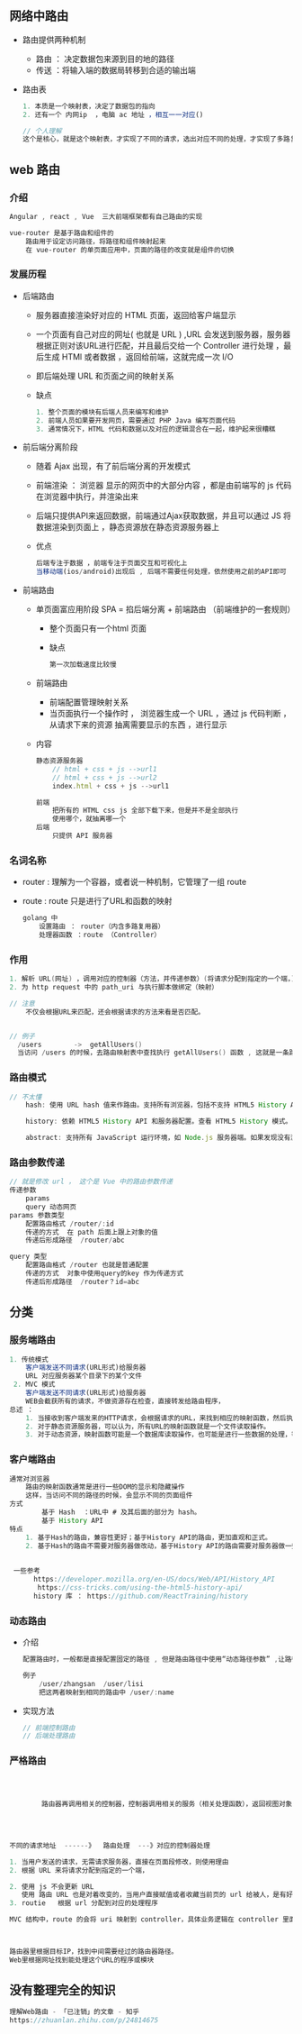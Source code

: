 

## 网络中路由

*   路由提供两种机制

    *   路由 ： 决定数据包来源到目的地的路径
    *   传送  ：将输入端的数据局转移到合适的输出端

*   路由表

    ```js
    1. 本质是一个映射表，决定了数据包的指向
    2. 还有一个 内网ip  ，电脑 ac 地址 ，相互一一对应()
    
    // 个人理解
    这个是核心，就是这个映射表，才实现了不同的请求，选出对应不同的处理，才实现了多路复用
    ```

## web 路由

### 介绍

```css
Angular , react , Vue  三大前端框架都有自己路由的实现

vue-router 是基于路由和组件的
	路由用于设定访问路径，将路径和组件映射起来
    在 vue-router 的单页面应用中，页面的路径的改变就是组件的切换
```



### 发展历程

*   后端路由

    *   服务器直接渲染好对应的 HTML 页面，返回给客户端显示

    *   一个页面有自己对应的网址( 也就是 URL ) ,URL 会发送到服务器，服务器根据正则对该URL进行匹配，并且最后交给一个 Controller  进行处理 ，最后生成 HTMl 或者数据 ，返回给前端，这就完成一次 I/O

    *   即后端处理 URL 和页面之间的映射关系

    *   缺点

        ```js
        1. 整个页面的模块有后端人员来编写和维护
        2. 前端人员如果要开发网页，需要通过 PHP Java 编写页面代码
        3. 通常情况下，HTML 代码和数据以及对应的逻辑混合在一起，维护起来很糟糕
        ```

*   前后端分离阶段

    *   随着  Ajax 出现，有了前后端分离的开发模式

    *   前端渲染 ： 浏览器 显示的网页中的大部分内容 ，都是由前端写的 js 代码在浏览器中执行，并渲染出来

    *   后端只提供API来返回数据，前端通过Ajax获取数据，并且可以通过 JS 将数据渲染到页面上 ，静态资源放在静态资源服务器上

    *   优点

        ```js
        后端专注于数据 ，前端专注于页面交互和可视化上
        当移动端(ios/android)出现后 , 后端不需要任何处理，依然使用之前的API即可
        ```

*   前端路由

    *   单页面富应用阶段  SPA   =  掐后端分离 + 前端路由 （前端维护的一套规则）

        *   整个页面只有一个html 页面

        *   缺点

            ```js
            第一次加载速度比较慢
            ```

    *   前端路由

        *   前端配置管理映射关系
        *   当页面执行一个操作时 ， 浏览器生成一个 URL ，通过 js 代码判断 ，从请求下来的资源 抽离需要显示的东西 ，进行显示

    *   内容

        ```js
        静态资源服务器
        	// html + css + js -->url1
        	// html + css + js -->url2
        	index.html + css + js -->url1
        
        前端
        	把所有的 HTML css js 全部下载下来，但是并不是全部执行
            使用哪个，就抽离哪一个
        后端 
        	只提供 API 服务器
        ```


### 名词名称

*   router : 理解为一个容器，或者说一种机制，它管理了一组 route

*   route  : route 只是进行了URL和函数的映射

    ```js
    golang 中
    	设置路由 ： router（内含多路复用器） 
    	处理器函数 ：route （Controller）
    ```


### 作用

```go
1. 解析 URL(网址) ，调用对应的控制器（方法，并传递参数）(将请求分配到指定的一个端，)
2. 为 http request 中的 path_uri 与执行脚本做绑定（映射）

// 注意
	不仅会根据URL来匹配，还会根据请求的方法来看是否匹配。


// 例子
  /users        ->  getAllUsers()
  当访问 /users 的时候，去路由映射表中查找执行 getAllUsers() 函数 , 这就是一条路由
```

### 路由模式

```js
// 不太懂
	hash: 使用 URL hash 值来作路由。支持所有浏览器，包括不支持 HTML5 History Api 的浏览器。

    history: 依赖 HTML5 History API 和服务器配置。查看 HTML5 History 模式。

    abstract: 支持所有 JavaScript 运行环境，如 Node.js 服务器端。如果发现没有浏览器的 API，路由会自动强制进入这个模式。
```

### 路由参数传递

```js
// 就是修改 url ， 这个是 Vue 中的路由参数传递
传递参数
	params   
    query 动态网页
params 参数类型
	配置路由格式 /router/:id
    传递的方式  在 path 后面上跟上对象的值
    传递后形成路径  /router/abc

query 类型
	配置路由格式 /router 也就是普通配置
    传递的方式  对象中使用query的key 作为传递方式
    传递后形成路径  /router？id=abc
```



## 分类

### 服务端路由

```js
1. 传统模式 
	客户端发送不同请求(URL形式)给服务器 
    URL 对应服务器某个目录下的某个文件
 2. MVC 模式
 	客户端发送不同请求(URL形式)给服务器 
    WEB会截获所有的请求，不做资源存在检查，直接转发给路由程序，
总述 ：
	1. 当接收到客户端发来的HTTP请求，会根据请求的URL，来找到相应的映射函数，然后执行该函数，并将函数的返回值发送给客户端。
    2. 对于静态资源服务器，可以认为，所有URL的映射函数就是一个文件读取操作。
    3. 对于动态资源，映射函数可能是一个数据库读取操作，也可能是进行一些数据的处理，等等。
```

### 客户端路由

```js
通常对浏览器
	路由的映射函数通常是进行一些DOM的显示和隐藏操作
    这样，当访问不同的路径的时候，会显示不同的页面组件
方式
	    基于 Hash  ：URL中 # 及其后面的部分为 hash。
        基于 History API
特点
	1. 基于Hash的路由，兼容性更好；基于History API的路由，更加直观和正式。
    2. 基于Hash的路由不需要对服务器做改动，基于History API的路由需要对服务器做一些改造
    
    
 一些参考
 	  https://developer.mozilla.org/en-US/docs/Web/API/History_API
       https://css-tricks.com/using-the-html5-history-api/
	  history 库 ： https://github.com/ReactTraining/history
```

### 动态路由

*   介绍

    ```js
    配置路由时，一般都是直接配置固定的路径 , 但是路由路径中使用“动态路径参数” ,让路径不再是固定的 ，这样的路由就是动态路由（path不确定）
    
    例子
    	/user/zhangsan 	/user/lisi
    	把这两者映射到相同的路由中 /user/:name   
    ```

    

*   实现方法

    ```js
    // 前端控制路由
    // 后端处理路由
    ```

    

### 严格路由

```go

```



```js

        
        路由器再调用相关的控制器，控制器调用相关的服务（相关处理函数），返回视图对象，路由器再从对象中提取生成好的网页代码返回给 Web 服务器，最后返回客户端
        
        
        

不同的请求地址  ------》  路由处理  ---》对应的控制器处理

1. 当用户发送的请求，无需请求服务器，直接在页面段修改，则使用理由
2. 根据 URL 来将请求分配到指定的一个端，

2. 使用 js 不会更新 URL 
   使用 路由 URL 也是对着改变的，当用户直接赋值或者收藏当前页的 url 给被人，是有好的
3. routie	根据 url 分配到对应的处理程序

MVC 结构中，route 的会将 uri 映射到 controller，具体业务逻辑在 controller 里面进行。



路由器里根据目标IP，找到中间需要经过的路由器路径。
Web里根据网址找到能处理这个URL的程序或模块
```

## 没有整理完全的知识

```js
理解Web路由 - 「已注销」的文章 - 知乎
https://zhuanlan.zhihu.com/p/24814675
```





























































































































































































